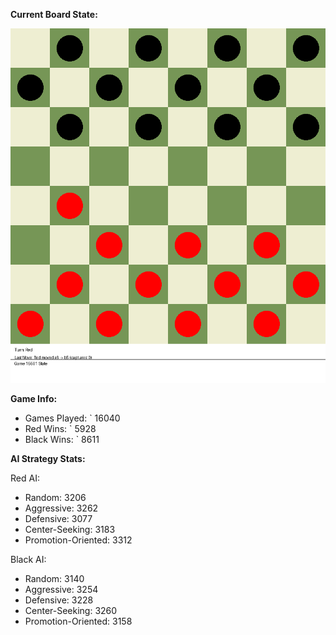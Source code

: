 
**Current Board State:**  
<!-- START_GIF -->
![Checkers Game](./checkers_game.gif)
<!-- END_GIF -->

**Game Info:**  
- Games Played: `<!-- GAMES_PLAYED --> 16040
- Red Wins: `<!-- RED_WINS --> 5928
- Black Wins: `<!-- BLACK_WINS --> 8611

<!-- AI_STATS -->
**AI Strategy Stats:**

Red AI:
- Random: 3206
- Aggressive: 3262
- Defensive: 3077
- Center-Seeking: 3183
- Promotion-Oriented: 3312

Black AI:
- Random: 3140
- Aggressive: 3254
- Defensive: 3228
- Center-Seeking: 3260
- Promotion-Oriented: 3158
